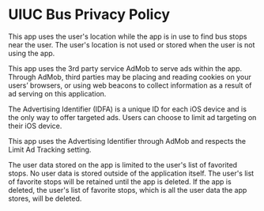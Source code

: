 # UIUC Bus Privacy Policy

This app uses the user's location while the app is in use to find bus stops near the user. The user's location is not used or stored when the user is not using the app.

This app uses the 3rd party service AdMob to serve ads within the app. Through AdMob, third parties may be placing and reading cookies on your users’ browsers, or using web beacons to collect information as a result of ad serving on this application.

The Advertising Identifier (IDFA) is a unique ID for each iOS device and is the only way to offer targeted ads. Users can choose to limit ad targeting on their iOS device.

This app uses the Advertising Identifier through AdMob and respects the Limit Ad Tracking setting.

The user data stored on the app is limited to the user's list of favorited stops. No user data is stored outside of the application itself. The user's list of favorite stops will be retained until the app is deleted. If the app is deleted, the user's list of favorite stops, which is all the user data the app stores, will be deleted.
